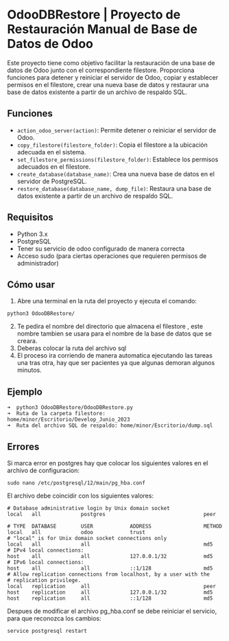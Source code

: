 # OdooDBRestore | Proyecto de Restauración Manual de Base de Datos de Odoo

Este proyecto tiene como objetivo facilitar la restauración de una base de datos de Odoo junto con el correspondiente filestore. Proporciona funciones para detener y reiniciar el servidor de Odoo, copiar y establecer permisos en el filestore, crear una nueva base de datos y restaurar una base de datos existente a partir de un archivo de respaldo SQL.

## Funciones

- `action_odoo_server(action)`: Permite detener o reiniciar el servidor de Odoo.
- `copy_filestore(filestore_folder)`: Copia el filestore a la ubicación adecuada en el sistema.
- `set_filestore_permissions(filestore_folder)`: Establece los permisos adecuados en el filestore.
- `create_database(database_name)`: Crea una nueva base de datos en el servidor de PostgreSQL.
- `restore_database(database_name, dump_file)`: Restaura una base de datos existente a partir de un archivo de respaldo SQL.

## Requisitos

- Python 3.x
- PostgreSQL
- Tener su servicio de odoo configurado de manera correcta
- Acceso sudo (para ciertas operaciones que requieren permisos de administrador)

## Cómo usar

1. Abre una terminal en la ruta del proyecto y ejecuta el comando:
```shell
python3 OdooDBRestore/
```
2.  Te pedira el nombre del directorio que almacena el filestore , este nombre tambien se usara para el nombre de la base de datos que se creara. 
3.  Deberas colocar la ruta del archivo sql 
4. El proceso ira corriendo de manera automatica ejecutando las tareas una tras otra, hay que ser pacientes ya que algunas demoran algunos minutos. 


## Ejemplo

```shell
➜  python3 OdooDBRestore/OdooDBRestore.py 
➜  Ruta de la carpeta filestore: home/minor/Escritorio/Develop_Junio_2023
➜  Ruta del archivo SQL de respaldo: home/minor/Escritorio/dump.sql
```


## Errores 

Si marca error en postgres hay que colocar los siguientes valores en el archivo de configuracion:

```shell
sudo nano /etc/postgresql/12/main/pg_hba.conf
```

El archivo debe coincidir con los siguientes valores: 

``` t
# Database administrative login by Unix domain socket
local   all             postgres                                peer

# TYPE  DATABASE        USER            ADDRESS                 METHOD
local   all             odoo            trust
# "local" is for Unix domain socket connections only
local   all             all                                     md5
# IPv4 local connections:
host    all             all             127.0.0.1/32            md5
# IPv6 local connections:
host    all             all             ::1/128                 md5
# Allow replication connections from localhost, by a user with the
# replication privilege.
local   replication     all                                     peer
host    replication     all             127.0.0.1/32            md5
host    replication     all             ::1/128                 md5

```

Despues de modificar el archivo pg_hba.conf se debe reiniciar el servicio, para que reconozca los cambios:

```shell
service postgresql restart
```
